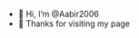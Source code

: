 - 👋 Hi, I’m @Aabir2006
- 🙏 Thanks for visiting my page
<!---
Aabir2006/Aabir2006 is a ✨ special ✨ repository because its `README.md` (this file) appears on your GitHub profile.
You can click the Preview link to take a look at your changes.
--->
